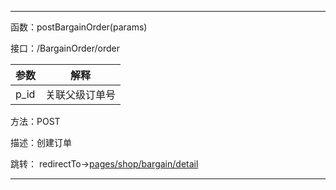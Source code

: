 ***
函数：postBargainOrder(params)

接口：/BargainOrder/order

|参数|解释|
| ----- | ----- |
|p_id|关联父级订单号|

方法：POST

描述：创建订单



跳转： redirectTo->[pages/shop/bargain/detail](../shop/bargain.detail.md)
***